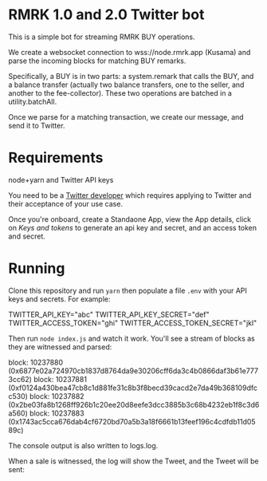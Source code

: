 # RMRK 1.0 and 2.0 Twitter bot

This is a simple bot for streaming RMRK BUY operations.

We create a websocket connection to wss://node.rmrk.app (Kusama) and parse the incoming blocks for matching BUY remarks.

Specifically, a BUY is in two parts: a system.remark that calls the BUY, and a balance transfer (actually two balance transfers, one to the seller, and another to the fee-collector).  These two operations are batched in a utility.batchAll.

Once we parse for a matching transaction, we create our message, and send it to Twitter.

# Requirements

node+yarn and Twitter API keys

You need to be a [Twitter developer](https://developer.twitter.com) which requires applying to Twitter and their acceptance of your use case.

Once you're onboard, create a Standaone App, view the App details, click on *Keys and tokens* to generate an api key and secret, and an access token and secret.

# Running

Clone this repository and run `yarn` then populate a file `.env` with your API keys and secrets.  For example:

TWITTER_API_KEY="abc"
TWITTER_API_KEY_SECRET="def"
TWITTER_ACCESS_TOKEN="ghi"
TWITTER_ACCESS_TOKEN_SECRET="jkl"

Then run `node index.js` and watch it work.  You'll see a stream of blocks as they are witnessed and parsed:

block: 10237880 (0x6877e02a724970cb1837d8764da9e30206cff6da3c4b0866daf3b61e7773cc62)
block: 10237881 (0xf0124a430bea47cb8c1d881fe31c8b3f8becd39cacd2e7da49b368109dfcc530)
block: 10237882 (0x2be03fa8b1268ff926b1c20ee20d8eefe3dcc3885b3c68b4232eb1f8c3d6a560)
block: 10237883 (0x1743ac5cca676dab4cf6720bd70a5b3a18f6661b13feef196c4cdfdb11d0589c)

The console output is also written to logs.log.

When a sale is witnessed, the log will show the Tweet, and the Tweet will be sent:
